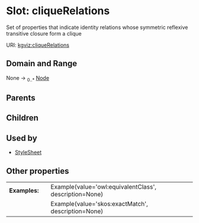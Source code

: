 
# Slot: cliqueRelations


Set of properties that indicate identity relations whose symmetric reflexive transitive closure form a clique

URI: [kgviz:cliqueRelations](https://w3id.org/kgviz/cliqueRelations)


## Domain and Range

None &#8594;  <sub>0..\*</sub> [Node](types/Node.md)

## Parents


## Children


## Used by

 * [StyleSheet](StyleSheet.md)

## Other properties

|  |  |  |
| --- | --- | --- |
| **Examples:** | | Example(value='owl:equivalentClass', description=None) |
|  | | Example(value='skos:exactMatch', description=None) |

